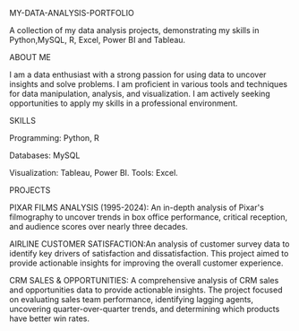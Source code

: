 MY-DATA-ANALYSIS-PORTFOLIO

A collection of my data analysis projects, demonstrating my skills in Python,MySQL, R, Excel, Power BI and Tableau.

ABOUT ME

I am a data enthusiast with a strong passion for using data to uncover insights and solve problems. I am proficient in various tools and techniques for data manipulation, analysis, and visualization. I am actively seeking opportunities to apply my skills in a professional environment.

SKILLS

Programming: Python, R

Databases: MySQL

Visualization: Tableau, Power BI.
Tools: Excel.

PROJECTS

PIXAR FILMS ANALYSIS (1995-2024): An in-depth analysis of Pixar's filmography to uncover trends in box office performance, critical reception, and audience scores over nearly three decades.

AIRLINE CUSTOMER SATISFACTION:An analysis of customer survey data to identify key drivers of satisfaction and dissatisfaction. This project aimed to provide actionable insights for improving the overall customer experience.

CRM SALES & OPPORTUNITIES: A comprehensive analysis of CRM sales and opportunities data to provide actionable insights. The project focused on evaluating sales team performance, identifying lagging agents, uncovering quarter-over-quarter trends, and determining which products have better win rates.
